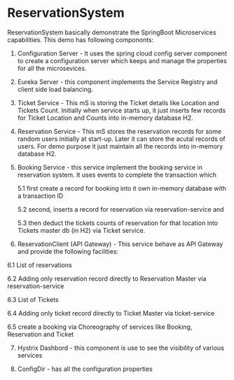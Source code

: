 # ReservationSystem

ReservationSystem basically demonstrate the SpringBoot Microservices capabilities. This demo has following compononts:

1. Configuration Server - It uses the spring cloud config server component to create a configuration server which keeps and manage the properties for all the microsevices.

2. Eureka Server - this component implements the Service Registry and client side load balancing. 

3. Ticket Service - This mS is storing the Ticket details like Location and Tickets Count. Initially when service starts up, it just inserts few records for Ticket Location and Counts into in-memory database H2.

4. Reservation Service - This mS stores the reservation records for some random users initially at start-up. Later it can store the acutal records of users. For demo purpose it just maintain all the records into in-memory database H2.

5. Booking Service - this service implement the booking service in reservation system. It uses events to complete the transaction which 
  
    5.1 first create a record for booking into it own in-memory database with a transaction ID 
    
    5.2 second, inserts a record for reservation via reservation-service and
    
    5.3 then deduct the tickets counts of reservation for that location into Tickets master db (in H2) via Ticket service.
    
    
6. ReservationClient (API Gateway) - This service behave as API Gateway and provide the following facilities:

  6.1 List of reservations 
  
  6.2 Adding only reservation record directly to Reservation Master via reservation-service 
  
  6.3 List of Tickets 
  
  6.4 Adding only ticket record directly to Ticket Master via ticket-service
  
  6.5 create a booking via Choreography of services like Booking, Reservation and Ticket
  
  
7. Hystrix Dashbord - this component is use to see the visibility of various services 

8. ConfigDir - has all the configuration properties 
  
